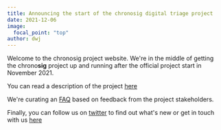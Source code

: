 ```yaml
---
title: Announcing the start of the chronosig digital triage project
date: 2021-12-06
image:
  focal_point: "top"
author: dwj
---
```


Welcome to the chronosig project website.  We're in the middle of getting the chrono**sig** project up and running after the official project start in November 2021.

You can read a description of the project [here](/publication/joyce2021/)

We're curating an [FAQ](/about/) based on feedback from the project stakeholders.

Finally, you can follow us on [twitter](https://twitter.com/chrono_sig) to find out what's new or get in touch with us [here](/contact/)




